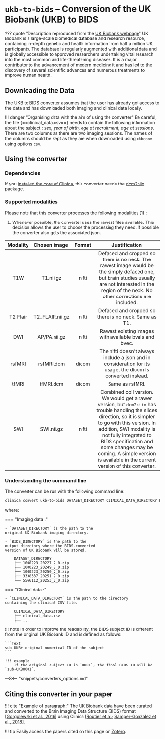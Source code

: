 <!-- markdownlint-disable MD046 -->
# `ukb-to-bids` – Conversion of the UK Biobank (UKB) to BIDS

??? quote "Description reproduced from the [UK Biobank webpage](https://www.ukbiobank.ac.uk/)"
    UK Biobank is a large-scale biomedical database and research resource, containing in-depth genetic and health information from half a million UK participants. The database is regularly augmented with additional data and is globally accessible to approved researchers undertaking vital research into the most common and life-threatening diseases. It is a major contributor to the advancement of modern medicine it and has led to the discovery of several scientific advances and numerous treatments to improve human health.

## Downloading the Data

The UKB to BIDS converter assumes that the user has already got access to the data and has downloaded both imaging and clinical data locally.

!!! danger "Organising data with the aim of using the converter"
    Be careful, the file {==clinical_data.csv==}  needs to contain the following information about the subject :
    *sex, year of birth, age at recruitment, age at sessions*.
    There are two columns as there are two imaging sessions.
    The names of the columns should be kept as they are when downloaded using `ukbconv` using options `csv`.



## Using the converter
### Dependencies

If you [installed the core of Clinica](../Installation.md#install-clinica), this converter needs the [dcm2niix]((../Third-party.md#converters)) package.

### Supported modalities

<div class="annotate" markdown>
Please note that this converter processes the following modalities (1) :
</div>

1. Whenever possible, the converter uses the rawest files available. This decision allows the user to choose the processing they need. If possible the converter also gets the associated json.

| Modality    | Chosen image | Format |                                                                                                                                                              Justification                                                                                                                                                               |
| :----------:|:---------------:|:-------:|:----------------------------------------------------------------------------------------------------------------------------------------------------------------------------------------------------------------------------------------------------------------------------------------------------------------------------------------:|
| T1W         | T1.nii.gz       | nifti |                                                                  Defaced and cropped so there is no neck. The rawest image would be the simply defaced one, but brain studies usually are not interested in the region of the neck. No other corrections are included.                                                                   |
| T2 Flair    | T2_FLAIR.nii.gz | nifti |                                                                                                                                           Defaced and cropped so there is no neck. Same as T1.                                                                                                                                           |
| DWI         | AP/PA.nii.gz     | nifti |                                                                                                                                          Rawest existing images with available bvals and bvec.                                                                                                                                           |
| rsfMRI      | rsfMRI.dcm | dicom |                                                                                                               The nifti doesn't always include a json and in consideration for its usage, the dicom is converted instead.                                                                                                                |
| tfMRI       | tfMRI.dcm   | dicom |                                                                                                                                                             Same as rsfMRI.                                                                                                                                                              |
| SWI         | SWI.nii.gz      | nifti | Combined coil version. We would get a rawer version, but `dcm2niix` has trouble handling the slices direction, so it is simpler to go with this version. In addition, SWI modality is not fully integrated to BIDS specification and some changes may be coming. A simple version is available in the current version of this converter. |


### Understanding the command line

The converter can be run with the following command line:

```bash
clinica convert ukb-to-bids DATASET_DIRECTORY CLINICAL_DATA_DIRECTORY BIDS_DIRECTORY [OPTIONS]
```

where:

<div class="grid" markdown>

=== "Imaging data :"

    - `DATASET_DIRECTORY` is the path to the
    original UK Biobank imaging directory.

    - `BIDS_DIRECTORY` is the path to the
    output directory where the BIDS-converted
    version of UK Biobank will be stored.


```title="DATASET_DIRECTORY Organisation"
    DATASET_DIRECTORY
    ├── 1000223_20227_2_0.zip
    ├── 1000223_20249_2_0.zip
    ├── 1000223_20250_2_0.zip
    ├── 3338337_20251_2_0.zip
    └── 5566112_20253_2_0.zip
```

=== "Clinical data :"

    - `CLINICAL_DATA_DIRECTORY` is the path to the directory
    containing the clinical CSV file.

```title="CLINICAL_DATA_DIRECTORY Organisation"
    CLINICAL_DATA_DIRECTORY
    ├── clinical_data.csv
    ├── ...
```

</div>



!!! note
    In order to improve the readability, the BIDS subject ID is different from the original UK Biobank ID and is defined as follows:

    ```Text
    sub-UKB+ original numerical ID of the subject
    ```

    !!! example
        If the original subject ID is `0001`, the final BIDS ID will be `sub-UKB0001`.


--8<-- "snippets/converters_options.md"


## Citing this converter in your paper

!!! cite "Example of paragraph:"
    The UK Biobank data have been curated and converted to the Brain Imaging Data Structure (BIDS) format [[Gorgolewski et al., 2016](https://doi.org/10.1038/sdata.2016.44)] using Clinica [[Routier et al.](https://hal.inria.fr/hal-02308126/); [Samper-González et al., 2018](https://doi.org/10.1016/j.neuroimage.2018.08.042)].

!!! tip
    Easily access the papers cited on this page on [Zotero](https://www.zotero.org/groups/2240070/clinica_aramislab/items/collectionKey/NASGJPVL).
